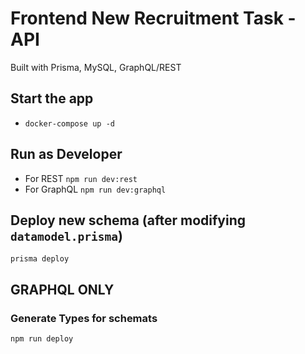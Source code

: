 # Frontend New Recruitment Task - API
Built with Prisma, MySQL, GraphQL/REST


## Start the app

* `docker-compose up -d`

## Run as Developer 
* For REST `npm run dev:rest`
* For GraphQL `npm run dev:graphql`

## Deploy new schema (after modifying `datamodel.prisma`)
`prisma deploy`

## GRAPHQL ONLY
### Generate Types for schemats
`npm run deploy`
